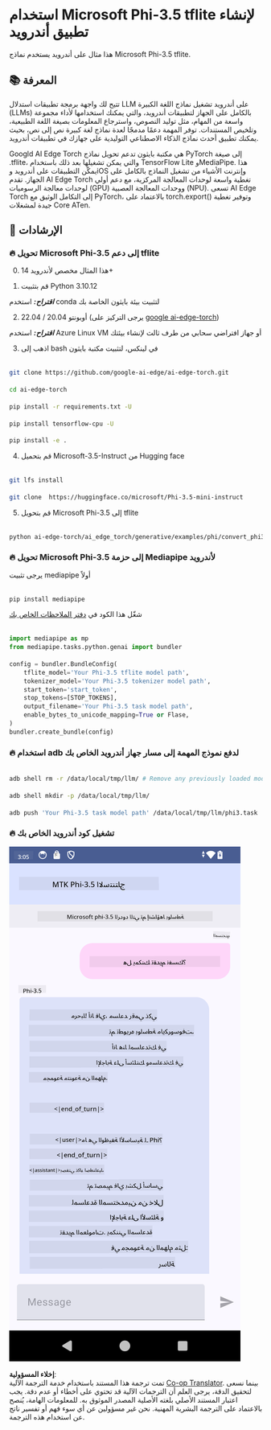 <!--
CO_OP_TRANSLATOR_METADATA:
{
  "original_hash": "c4fe7f589d179be96a5577b0b8cba6aa",
  "translation_date": "2025-07-17T02:49:45+00:00",
  "source_file": "md/02.Application/01.TextAndChat/Phi3/UsingPhi35TFLiteCreateAndroidApp.md",
  "language_code": "ar"
}
-->
# **استخدام Microsoft Phi-3.5 tflite لإنشاء تطبيق أندرويد**

هذا مثال على أندرويد يستخدم نماذج Microsoft Phi-3.5 tflite.

## **📚 المعرفة**

تتيح لك واجهة برمجة تطبيقات استدلال LLM على أندرويد تشغيل نماذج اللغة الكبيرة (LLMs) بالكامل على الجهاز لتطبيقات أندرويد، والتي يمكنك استخدامها لأداء مجموعة واسعة من المهام، مثل توليد النصوص، واسترجاع المعلومات بصيغة اللغة الطبيعية، وتلخيص المستندات. توفر المهمة دعمًا مدمجًا لعدة نماذج لغة كبيرة نص إلى نص، بحيث يمكنك تطبيق أحدث نماذج الذكاء الاصطناعي التوليدية على جهازك في تطبيقات أندرويد.

Googld AI Edge Torch هي مكتبة بايثون تدعم تحويل نماذج PyTorch إلى صيغة .tflite، والتي يمكن تشغيلها بعد ذلك باستخدام TensorFlow Lite وMediaPipe. هذا يمكّن التطبيقات على أندرويد وiOS وإنترنت الأشياء من تشغيل النماذج بالكامل على الجهاز. تقدم AI Edge Torch تغطية واسعة لوحدات المعالجة المركزية، مع دعم أولي لوحدات معالجة الرسوميات (GPU) ووحدات المعالجة العصبية (NPU). تسعى AI Edge Torch إلى التكامل الوثيق مع PyTorch، بالاعتماد على torch.export() وتوفير تغطية جيدة لمشغلات Core ATen.

## **🪬 الإرشادات**

### **🔥 تحويل Microsoft Phi-3.5 إلى دعم tflite**

0. هذا المثال مخصص لأندرويد 14+

1. قم بتثبيت Python 3.10.12

***اقتراح:*** استخدم conda لتثبيت بيئة بايثون الخاصة بك

2. أوبونتو 20.04 / 22.04 (يرجى التركيز على [google ai-edge-torch](https://github.com/google-ai-edge/ai-edge-torch))

***اقتراح:*** استخدم Azure Linux VM أو جهاز افتراضي سحابي من طرف ثالث لإنشاء بيئتك

3. اذهب إلى bash في لينكس، لتثبيت مكتبة بايثون

```bash

git clone https://github.com/google-ai-edge/ai-edge-torch.git

cd ai-edge-torch

pip install -r requirements.txt -U 

pip install tensorflow-cpu -U

pip install -e .

```

4. قم بتحميل Microsoft-3.5-Instruct من Hugging face

```bash

git lfs install

git clone  https://huggingface.co/microsoft/Phi-3.5-mini-instruct

```

5. قم بتحويل Microsoft Phi-3.5 إلى tflite

```bash

python ai-edge-torch/ai_edge_torch/generative/examples/phi/convert_phi3_to_tflite.py --checkpoint_path  Your Microsoft Phi-3.5-mini-instruct path --tflite_path Your Microsoft Phi-3.5-mini-instruct tflite path  --prefill_seq_len 1024 --kv_cache_max_len 1280 --quantize True

```

### **🔥 تحويل Microsoft Phi-3.5 إلى حزمة Mediapipe لأندرويد**

يرجى تثبيت mediapipe أولاً

```bash

pip install mediapipe

```

شغّل هذا الكود في [دفتر الملاحظات الخاص بك](../../../../../../code/09.UpdateSamples/Aug/Android/convert/convert_phi.ipynb)

```python

import mediapipe as mp
from mediapipe.tasks.python.genai import bundler

config = bundler.BundleConfig(
    tflite_model='Your Phi-3.5 tflite model path',
    tokenizer_model='Your Phi-3.5 tokenizer model path',
    start_token='start_token',
    stop_tokens=[STOP_TOKENS],
    output_filename='Your Phi-3.5 task model path',
    enable_bytes_to_unicode_mapping=True or Flase,
)
bundler.create_bundle(config)

```

### **🔥 استخدام adb لدفع نموذج المهمة إلى مسار جهاز أندرويد الخاص بك**

```bash

adb shell rm -r /data/local/tmp/llm/ # Remove any previously loaded models

adb shell mkdir -p /data/local/tmp/llm/

adb push 'Your Phi-3.5 task model path' /data/local/tmp/llm/phi3.task

```

### **🔥 تشغيل كود أندرويد الخاص بك**

![demo](../../../../../../translated_images/demo.06d5a4246f057d1be99ffad0cbf22f4ac0c41530774d51ff903cfaa1d3cd3c8e.ar.png)

**إخلاء المسؤولية**:  
تمت ترجمة هذا المستند باستخدام خدمة الترجمة الآلية [Co-op Translator](https://github.com/Azure/co-op-translator). بينما نسعى لتحقيق الدقة، يرجى العلم أن الترجمات الآلية قد تحتوي على أخطاء أو عدم دقة. يجب اعتبار المستند الأصلي بلغته الأصلية المصدر الموثوق به. للمعلومات الهامة، يُنصح بالاعتماد على الترجمة البشرية المهنية. نحن غير مسؤولين عن أي سوء فهم أو تفسير ناتج عن استخدام هذه الترجمة.